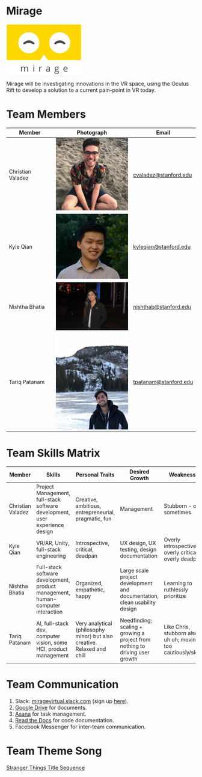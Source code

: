 # Mirage

<img src="./assets/logo@2x.png" width="200">

Mirage will be investigating innovations in the VR space, using the Oculus Rift to develop a solution to a current pain-point in VR today. 

# Team Members 
| Member | Photograph | Email |
| --- | --- | --- |
Christian Valadez | <img src="./teamImages/christianValadez.png" width="200" /> | cvaladez@stanford.edu |
Kyle Qian | <img src="./teamImages/DSC_0742_HEAD.jpg" width="200" /> | kyleqian@stanford.edu |
Nishtha Bhatia | <img src="./teamImages/NishthaBhatia.JPG" width="200" /> | nishthab@stanford.edu |
Tariq Patanam | <img src="./teamImages/tariq.JPG" width="200" /> | tpatanam@stanford.edu |

# Team Skills Matrix
| Member | Skills | Personal Traits | Desired Growth | Weaknesses | Hat
| --- | --- | --- | --- | --- | --- |
Christian Valadez | Project Management, full-stack software development, user experience design | Creative, ambitious, entrepreneurial, pragmatic, fun | Management | Stubborn - only sometimes
Kyle Qian | VR/AR, Unity, full-stack engineering | Introspective, critical, deadpan | UX design, UX testing, design documentation | Overly introspective, overly critical, overly deadpan | Black
Nishtha Bhatia | Full-stack software development, product management, human-computer interaction | Organized, empathetic, happy | Large scale project development and documentation, clean usability design | Learning to ruthlessly prioritize | Yellow and Green (tie)
Tariq Patanam | AI, full-stack dev, computer vision, some HCI, product management | Very analytical (philosophy minor) but also creative. Relaxed and chill | Needfinding; scaling + growing a project from nothing to driving user growth | Like Chris, stubborn also - uh oh; moving too cautiously/slowly | Blue hat 

# Team Communication
1. Slack: [miragevirtual.slack.com](miragevirtual.slack.com) (sign up [here](miragevirtual.slack.com/signup)). 
2. [Google Drive](https://drive.google.com/drive/folders/1jfLRd1LUpXFvMFWj3mJqMv_H4NW2ADWq?usp=sharing) for documents.
3. [Asana](https://app.asana.com/0/535441241418527/board?utm_source=asana_email&utm_medium=organic_email&utm_campaign=eng_invite_prod) for task management.
4. [Read the Docs](https://readthedocs.org) for code documentation.
5. Facebook Messenger for inter-team communication.

# Team Theme Song
[Stranger Things Title Sequence](https://www.youtube.com/watch?v=-RcPZdihrp4) 
